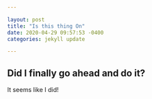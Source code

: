 ```yaml
---

layout: post
title: "Is this thing On"
date: 2020-04-29 09:57:53 -0400
categories: jekyll update

---
```


## Did I finally go ahead and do it?

It seems like I did!
